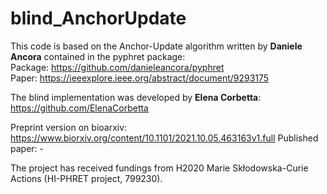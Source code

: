 # blind_AnchorUpdate

This code is based on the Anchor-Update algorithm written by **Daniele Ancora** contained in the pyphret package:  
Package: https://github.com/danieleancora/pyphret  
Paper: https://ieeexplore.ieee.org/abstract/document/9293175

The blind implementation was developed by **Elena Corbetta**:  
https://github.com/ElenaCorbetta

Preprint version on bioarxiv: https://www.biorxiv.org/content/10.1101/2021.10.05.463163v1.full
Published paper: -


The project has received fundings from H2020 Marie Skłodowska-Curie Actions (HI-PHRET project, 799230).

